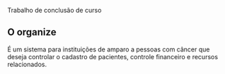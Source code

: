 Trabalho de conclusão de curso

## O organize

É um sistema para instituições de amparo a pessoas com câncer que deseja controlar o cadastro de pacientes, controle financeiro e recursos relacionados.

